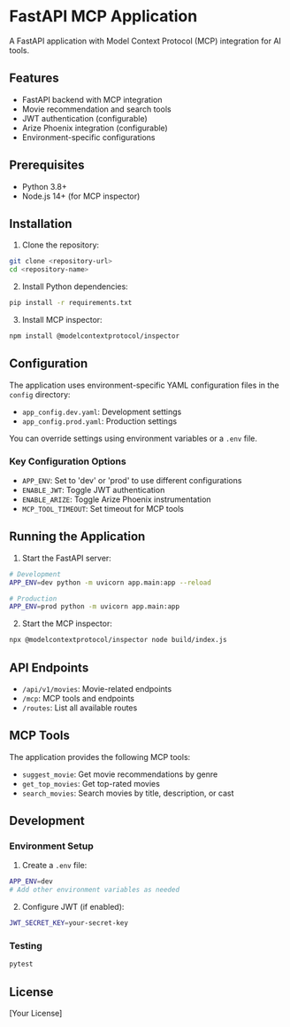 # FastAPI MCP Application

A FastAPI application with Model Context Protocol (MCP) integration for AI tools.

## Features

- FastAPI backend with MCP integration
- Movie recommendation and search tools
- JWT authentication (configurable)
- Arize Phoenix integration (configurable)
- Environment-specific configurations

## Prerequisites

- Python 3.8+
- Node.js 14+ (for MCP inspector)

## Installation

1. Clone the repository:
```bash
git clone <repository-url>
cd <repository-name>
```

2. Install Python dependencies:
```bash
pip install -r requirements.txt
```

3. Install MCP inspector:
```bash
npm install @modelcontextprotocol/inspector
```

## Configuration

The application uses environment-specific YAML configuration files in the `config` directory:

- `app_config.dev.yaml`: Development settings
- `app_config.prod.yaml`: Production settings

You can override settings using environment variables or a `.env` file.

### Key Configuration Options

- `APP_ENV`: Set to 'dev' or 'prod' to use different configurations
- `ENABLE_JWT`: Toggle JWT authentication
- `ENABLE_ARIZE`: Toggle Arize Phoenix instrumentation
- `MCP_TOOL_TIMEOUT`: Set timeout for MCP tools

## Running the Application

1. Start the FastAPI server:
```bash
# Development
APP_ENV=dev python -m uvicorn app.main:app --reload

# Production
APP_ENV=prod python -m uvicorn app.main:app
```

2. Start the MCP inspector:
```bash
npx @modelcontextprotocol/inspector node build/index.js
```

## API Endpoints

- `/api/v1/movies`: Movie-related endpoints
- `/mcp`: MCP tools and endpoints
- `/routes`: List all available routes

## MCP Tools

The application provides the following MCP tools:

- `suggest_movie`: Get movie recommendations by genre
- `get_top_movies`: Get top-rated movies
- `search_movies`: Search movies by title, description, or cast

## Development

### Environment Setup

1. Create a `.env` file:
```bash
APP_ENV=dev
# Add other environment variables as needed
```

2. Configure JWT (if enabled):
```bash
JWT_SECRET_KEY=your-secret-key
```

### Testing

```bash
pytest
```

## License

[Your License]

